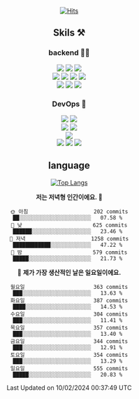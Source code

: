 <div align="center">

[![Hits](https://hits.seeyoufarm.com/api/count/incr/badge.svg?url=https%3A%2F%2Fgithub.com%2Fzxcv9203%2Fhit-counter&count_bg=%23FF7272&title_bg=%23324C2E&icon=codeigniter.svg&icon_color=%23DD5B5B&title=%EB%B0%A9%EB%AC%B8%EC%9E%90&edge_flat=false)](https://hits.seeyoufarm.com)
  
## Skils ⚒️
### backend 🧑‍💻
  
<img src="https://img.shields.io/badge/Java-FF6600?style=flat-square&logo=buymeacoffee&logoColor=white"/>
<img src="https://img.shields.io/badge/Go-0099FF?style=flat-square&logo=go&logoColor=white"/>
<img src="https://img.shields.io/badge/Kotlin-7F52FF?style=flat-square&logo=kotlin&logoColor=white"/>
  
  
<br />
  
<img src="https://img.shields.io/badge/Spring-339933?style=flat-square&logo=Spring&logoColor=white"/>
<img src="https://img.shields.io/badge/Spring Boot-339933?style=flat-square&logo=Spring Boot&logoColor=white"/>
<img src="https://img.shields.io/badge/Spring Security-339933?style=flat-square&logo=Spring Security&logoColor=white"/>
  
<img src="https://img.shields.io/badge/Spring Data JPA-339933?style=flat-square&logo=Hibernate&logoColor=white"/>

<br />
  
  <img src="https://img.shields.io/badge/mysql-0099FF?style=flat-square&logo=mysql&logoColor=white"/>
  <img src="https://img.shields.io/badge/mariadb-0099FF?style=flat-square&logo=mariadb&logoColor=white"/>
  <img src="https://img.shields.io/badge/mongoDB-47A248?style=flat-square&logo=mongodb&logoColor=white"/>
  
  
### DevOps 🚀
  
  <img src="https://img.shields.io/badge/docker-2496ED?style=flat-square&logo=docker&logoColor=white"/>
  <img src="https://img.shields.io/badge/kubernetes-326CE5?style=flat-square&logo=kubernetes&logoColor=white"/>
  
  <br />
  
  <img src="https://img.shields.io/badge/Github Actions-2088FF?style=flat-square&logo=githubactions&logoColor=white"/>
  <img src="https://img.shields.io/badge/Jenkins-D24939?style=flat-square&logo=jenkins&logoColor=white"/>
  
  
  <br />
  <img src="https://img.shields.io/badge/terraform-7B42BC?style=flat-square&logo=terraform&logoColor=white"/>
  
  <br />
  <img src="https://img.shields.io/badge/Amazon AWS-232F3E?style=flat-square&logo=Amazon AWS&logoColor=white"/>

  <img src="https://img.shields.io/badge/GCP-4285F4?style=flat-square&logo=googlecloud&logoColor=white"/>
  <img src="https://img.shields.io/badge/NCP-03C75A?style=flat-square&logo=naver&logoColor=white"/>
  
  
## language

[![Top Langs](https://github-readme-stats.vercel.app/api/top-langs/?username=zxcv9203&hide=html&exclude_repo=zxcv9203.github.io,golB&theme=grate-gatsby)](https://github.com/zxcv9203/github-readme-stats)
  
<!--START_SECTION:waka-->
**저는 저녁형 인간이에요. 🦉** 

```text
🌞 아침                     202 commits         ██░░░░░░░░░░░░░░░░░░░░░░░   07.58 % 
🌆 낮　                     625 commits         ██████░░░░░░░░░░░░░░░░░░░   23.46 % 
🌃 저녁                     1258 commits        ████████████░░░░░░░░░░░░░   47.22 % 
🌙 밤　                     579 commits         █████░░░░░░░░░░░░░░░░░░░░   21.73 % 
```
📅 **제가 가장 생산적인 날은 일요일이에요.** 

```text
월요일                      363 commits         ███░░░░░░░░░░░░░░░░░░░░░░   13.63 % 
화요일                      387 commits         ████░░░░░░░░░░░░░░░░░░░░░   14.53 % 
수요일                      304 commits         ███░░░░░░░░░░░░░░░░░░░░░░   11.41 % 
목요일                      357 commits         ███░░░░░░░░░░░░░░░░░░░░░░   13.40 % 
금요일                      344 commits         ███░░░░░░░░░░░░░░░░░░░░░░   12.91 % 
토요일                      354 commits         ███░░░░░░░░░░░░░░░░░░░░░░   13.29 % 
일요일                      555 commits         █████░░░░░░░░░░░░░░░░░░░░   20.83 % 
```



 Last Updated on 10/02/2024 00:37:49 UTC
<!--END_SECTION:waka-->
  
</div>

